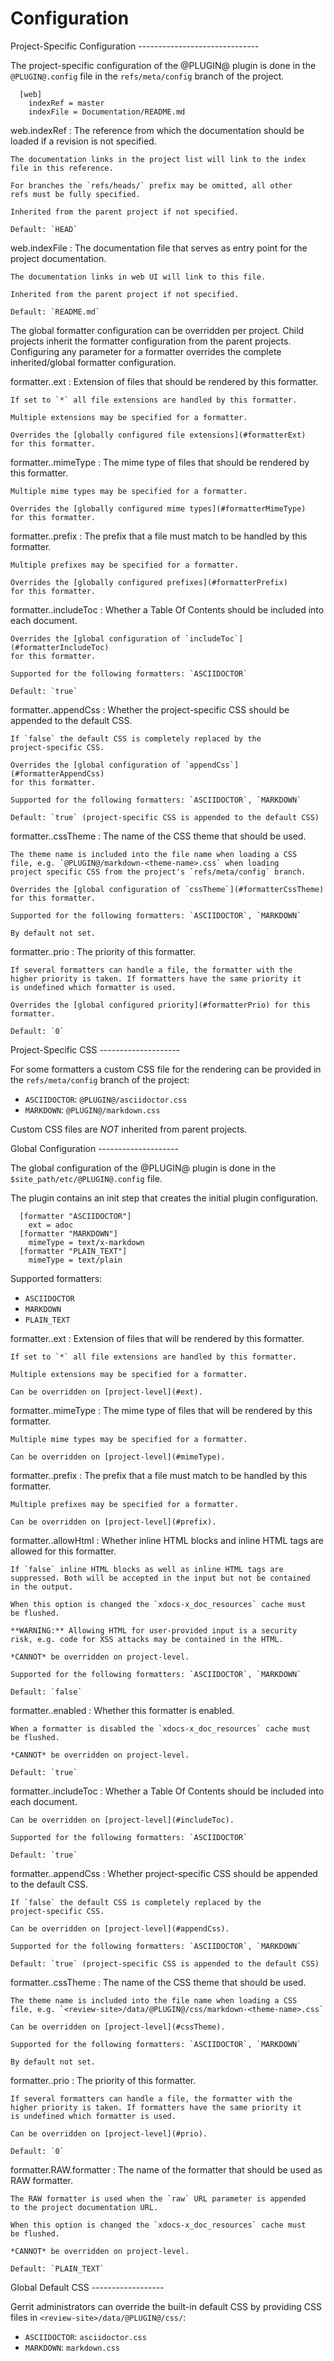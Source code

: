 Configuration
=============

<a id="projectConfig">
Project-Specific Configuration
------------------------------

The project-specific configuration of the @PLUGIN@ plugin is done in
the `@PLUGIN@.config` file in the `refs/meta/config` branch of the
project.

```
  [web]
    indexRef = master
    indexFile = Documentation/README.md
```

<a id="webIndexRef">
web.indexRef
:	The reference from which the documentation should be loaded if a
	revision is not specified.

	The documentation links in the project list will link to the index
	file in this reference.

	For branches the `refs/heads/` prefix may be omitted, all other
	refs must be fully specified.

	Inherited from the parent project if not specified.

	Default: `HEAD`

<a id="webIndexFile">
web.indexFile
:	The documentation file that serves as entry point for the project
	documentation.

	The documentation links in web UI will link to this file.

	Inherited from the parent project if not specified.

	Default: `README.md`

The global formatter configuration can be overridden per project.
Child projects inherit the formatter configuration from the parent
projects. Configuring any parameter for a formatter overrides the
complete inherited/global formatter configuration.

<a id="ext">
formatter.<formatter>.ext
:	Extension of files that should be rendered by this formatter.

	If set to `*` all file extensions are handled by this formatter.

	Multiple extensions may be specified for a formatter.

	Overrides the [globally configured file extensions](#formatterExt)
	for this formatter.

<a id="mimeType">
formatter.<formatter>.mimeType
:	The mime type of files that should be rendered by this formatter.

	Multiple mime types may be specified for a formatter.

	Overrides the [globally configured mime types](#formatterMimeType)
	for this formatter.

<a id="prefix">
formatter.<formatter>.prefix
:	The prefix that a file must match to be handled by this formatter.

	Multiple prefixes may be specified for a formatter.

	Overrides the [globally configured prefixes](#formatterPrefix)
	for this formatter.

<a id="includeToc">
formatter.<formatter>.includeToc
:	Whether a Table Of Contents should be included into each document.

	Overrides the [global configuration of `includeToc`](#formatterIncludeToc)
	for this formatter.

	Supported for the following formatters: `ASCIIDOCTOR`

	Default: `true`

<a id="appendCss">
formatter.<formatter>.appendCss
:	Whether the project-specific CSS should be appended to the default CSS.

	If `false` the default CSS is completely replaced by the
	project-specific CSS.

	Overrides the [global configuration of `appendCss`](#formatterAppendCss)
	for this formatter.

	Supported for the following formatters: `ASCIIDOCTOR`, `MARKDOWN`

	Default: `true` (project-specific CSS is appended to the default CSS)

<a id="cssTheme">
formatter.<formatter>.cssTheme
:	The name of the CSS theme that should be used.

	The theme name is included into the file name when loading a CSS
	file, e.g. `@PLUGIN@/markdown-<theme-name>.css` when loading
	project specific CSS from the project's `refs/meta/config` branch.

	Overrides the [global configuration of `cssTheme`](#formatterCssTheme)
	for this formatter.

	Supported for the following formatters: `ASCIIDOCTOR`, `MARKDOWN`

	By default not set.

<a id="prio">
formatter.<formatter>.prio
:	The priority of this formatter.

	If several formatters can handle a file, the formatter with the
	higher priority is taken. If formatters have the same priority it
	is undefined which formatter is used.

	Overrides the [global configured priority](#formatterPrio) for this
	formatter.

	Default: `0`

<a id="projectCss">
Project-Specific CSS
--------------------

For some formatters a custom CSS file for the rendering can be
provided in the `refs/meta/config` branch of the project:

* `ASCIIDOCTOR`: `@PLUGIN@/asciidoctor.css`
* `MARKDOWN`: `@PLUGIN@/markdown.css`

Custom CSS files are *NOT* inherited from parent projects.

<a id="globalConfig">
Global Configuration
--------------------

The global configuration of the @PLUGIN@ plugin is done in the
`$site_path/etc/@PLUGIN@.config` file.

The plugin contains an init step that creates the initial plugin
configuration.

```
  [formatter "ASCIIDOCTOR"]
    ext = adoc
  [formatter "MARKDOWN"]
    mimeType = text/x-markdown
  [formatter "PLAIN_TEXT"]
    mimeType = text/plain
```

Supported formatters:

* `ASCIIDOCTOR`
* `MARKDOWN`
* `PLAIN_TEXT`

<a id="formatterExt">
formatter.<formatter>.ext
:	Extension of files that will be rendered by this formatter.

	If set to `*` all file extensions are handled by this formatter.

	Multiple extensions may be specified for a formatter.

	Can be overridden on [project-level](#ext).

<a id="formatterMimeType">
formatter.<formatter>.mimeType
:	The mime type of files that will be rendered by this formatter.

	Multiple mime types may be specified for a formatter.

	Can be overridden on [project-level](#mimeType).

<a id="formatterPrefix">
formatter.<formatter>.prefix
:	The prefix that a file must match to be handled by this formatter.

	Multiple prefixes may be specified for a formatter.

	Can be overridden on [project-level](#prefix).

<a id="formatterAllowHtml">
formatter.<formatter>.allowHtml
:	Whether inline HTML blocks and inline HTML tags are allowed for
    this formatter.

	If `false` inline HTML blocks as well as inline HTML tags are
	suppressed. Both will be accepted in the input but not be contained
	in the output.

	When this option is changed the `xdocs-x_doc_resources` cache must
	be flushed.

	**WARNING:** Allowing HTML for user-provided input is a security
	risk, e.g. code for XSS attacks may be contained in the HTML.

	*CANNOT* be overridden on project-level.

	Supported for the following formatters: `ASCIIDOCTOR`, `MARKDOWN`

	Default: `false`

<a id="formatterEnabled">
formatter.<formatter>.enabled
:	Whether this formatter is enabled.

	When a formatter is disabled the `xdocs-x_doc_resources` cache must
	be flushed.

	*CANNOT* be overridden on project-level.

	Default: `true`

<a id="formatterIncludeToc">
formatter.<formatter>.includeToc
:	Whether a Table Of Contents should be included into each document.

	Can be overridden on [project-level](#includeToc).

	Supported for the following formatters: `ASCIIDOCTOR`

	Default: `true`

<a id="formatterAppendCss">
formatter.<formatter>.appendCss
:	Whether project-specific CSS should be appended to the default CSS.

	If `false` the default CSS is completely replaced by the
	project-specific CSS.

	Can be overridden on [project-level](#appendCss).

	Supported for the following formatters: `ASCIIDOCTOR`, `MARKDOWN`

	Default: `true` (project-specific CSS is appended to the default CSS)

<a id="formatterCssTheme">
formatter.<formatter>.cssTheme
:	The name of the CSS theme that should be used.

	The theme name is included into the file name when loading a CSS
	file, e.g. `<review-site>/data/@PLUGIN@/css/markdown-<theme-name>.css`

	Can be overridden on [project-level](#cssTheme).

	Supported for the following formatters: `ASCIIDOCTOR`, `MARKDOWN`

	By default not set.

<a id="formatterPrio">
formatter.<formatter>.prio
:	The priority of this formatter.

	If several formatters can handle a file, the formatter with the
	higher priority is taken. If formatters have the same priority it
	is undefined which formatter is used.

	Can be overridden on [project-level](#prio).

	Default: `0`

<a id="rawFormatter">
formatter.RAW.formatter
:	The name of the formatter that should be used as RAW formatter.

	The RAW formatter is used when the `raw` URL parameter is appended
	to the project documentation URL.

	When this option is changed the `xdocs-x_doc_resources` cache must
	be flushed.

	*CANNOT* be overridden on project-level.

	Default: `PLAIN_TEXT`

<a id="globalDefaultCss">
Global Default CSS
------------------

Gerrit administrators can override the built-in default CSS by
providing CSS files in `<review-site>/data/@PLUGIN@/css/`:

* `ASCIIDOCTOR`: `asciidoctor.css`
* `MARKDOWN`: `markdown.css`
